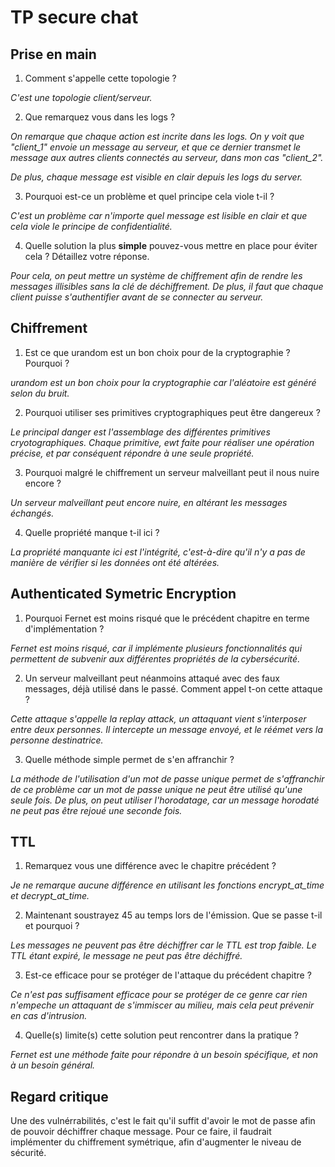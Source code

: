 # TP secure chat

## Prise en main

1. Comment s'appelle cette topologie ?

*C'est une topologie client/serveur.*

2. Que remarquez vous dans les logs ? 

*On remarque que chaque action est incrite dans les logs. On y voit que "client_1" envoie un message au serveur, et que ce dernier transmet le message aux autres clients connectés au serveur, dans mon cas "client_2".*

*De plus, chaque message est visible en clair depuis les logs du server.*

3. Pourquoi est-ce un problème et quel principe cela viole t-il ?

*C'est un problème car n'importe quel message est lisible en clair et que cela viole le principe de confidentialité.*

4. Quelle solution la plus **simple** pouvez-vous mettre en place pour éviter cela ? Détaillez votre réponse.

*Pour cela, on peut mettre un système de chiffrement afin de rendre les messages illisibles sans la clé de déchiffrement. De plus, il faut que chaque client puisse s'authentifier avant de se connecter au serveur.*


## Chiffrement

1. Est ce que urandom est un bon choix pour de la cryptographie ? Pourquoi ?

*urandom est un bon choix pour la cryptographie car l'aléatoire est généré selon du bruit.*

2. Pourquoi utiliser ses primitives cryptographiques peut être dangereux ?

*Le principal danger est l'assemblage des différentes primitives cryotographiques. Chaque primitive, ewt faite pour réaliser une opération précise, et par conséquent répondre à une seule propriété.*

3. Pourquoi malgré le chiffrement un serveur malveillant peut il nous nuire encore ?

*Un serveur malveillant peut encore nuire, en altérant les messages échangés.*

4. Quelle propriété manque t-il ici ?

*La propriété manquante ici est l'intégrité, c'est-à-dire qu'il n'y a pas de manière de vérifier si les données ont été altérées.*


## Authenticated Symetric Encryption

1. Pourquoi Fernet est moins risqué que le précédent chapitre en terme d'implémentation ?

*Fernet est moins risqué, car il implémente plusieurs fonctionnalités qui permettent de subvenir aux différentes propriétés de la cybersécurité.*

2. Un serveur malveillant peut néanmoins attaqué avec des faux messages, déjà utilisé dans le 
passé. Comment appel t-on cette attaque ?

*Cette attaque s'appelle la replay attack, un attaquant vient s'interposer entre deux personnes. Il intercepte un message envoyé, et le réémet vers la personne destinatrice.* 

3. Quelle méthode simple permet de s'en affranchir ?

*La méthode de l'utilisation d'un mot de passe unique permet de s'affranchir de ce problème car un mot de passe unique ne peut être utilisé qu'une seule fois. De plus, on peut utiliser l'horodatage, car un message horodaté ne peut pas être rejoué une seconde fois.* 

## TTL

1. Remarquez vous une différence avec le chapitre précédent ?

*Je ne remarque aucune différence en utilisant les fonctions encrypt_at_time et decrypt_at_time.*

2. Maintenant soustrayez 45 au temps lors de l'émission. Que se passe t-il et pourquoi ? 

*Les messages ne peuvent pas être déchiffrer car le TTL est trop faible. Le TTL étant expiré, le message ne peut pas être déchiffré.*

3. Est-ce efficace pour se protéger de l'attaque du précédent chapitre ? 

*Ce n'est pas suffisament efficace pour se protéger de ce genre car rien n'empeche un attaquant de s'immiscer au milieu, mais cela peut prévenir en cas d'intrusion.*

4. Quelle(s) limite(s) cette solution peut rencontrer dans la pratique ?

*Fernet est une méthode faite pour répondre à un besoin spécifique, et non à un besoin général.* 


## Regard critique

Une des vulnérrabilités, c'est le fait qu'il suffit d'avoir le mot de passe afin de pouvoir déchiffrer chaque message. Pour ce faire, il faudrait implémenter du chiffrement symétrique, afin d'augmenter le niveau de sécurité. 